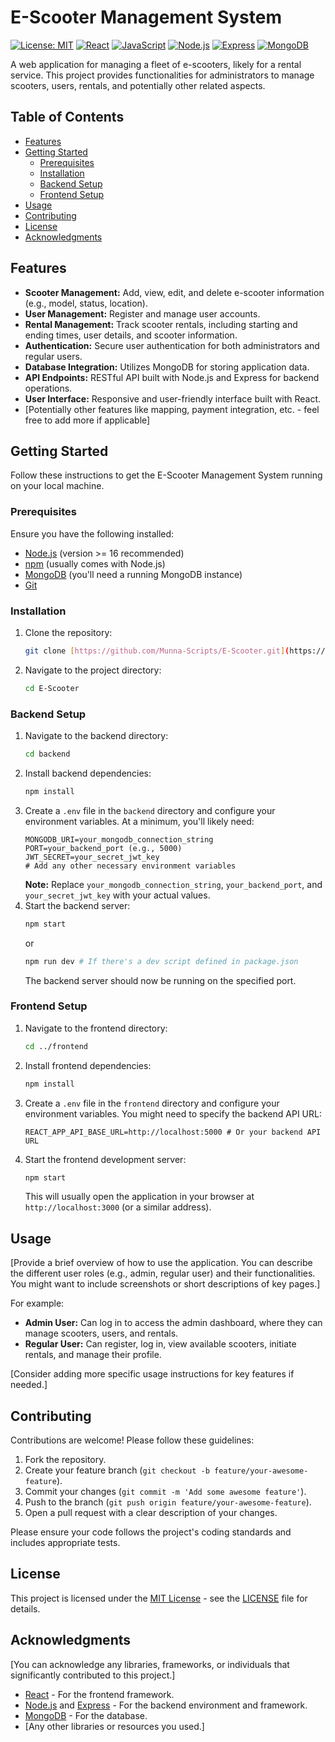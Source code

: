 # E-Scooter Management System

[![License: MIT](https://img.shields.io/badge/License-MIT-yellow.svg)](https://opensource.org/licenses/MIT)
[![React](https://img.shields.io/badge/React-%2320232a.svg?style=for-the-badge&logo=react&logoColor=%2361DAFB)](https://react.dev/)
[![JavaScript](https://img.shields.io/badge/JavaScript-%23F7DF1E.svg?style=for-the-badge&logo=javascript&logoColor=%23323330)](https://developer.mozilla.org/en-US/docs/Web/JavaScript)
[![Node.js](https://img.shields.io/badge/Node.js-%23339933.svg?style=for-the-badge&logo=nodedotjs&logoColor=white)](https://nodejs.org/en/)
[![Express](https://img.shields.io/badge/Express.js-%23000000.svg?style=for-the-badge&logo=express&logoColor=%23FFFFFF)](https://expressjs.com/)
[![MongoDB](https://img.shields.io/badge/MongoDB-%234EA94B.svg?style=for-the-badge&logo=mongodb&logoColor=white)](https://www.mongodb.com/)

A web application for managing a fleet of e-scooters, likely for a rental service. This project provides functionalities for administrators to manage scooters, users, rentals, and potentially other related aspects.

## Table of Contents

* [Features](#features)
* [Getting Started](#getting-started)
    * [Prerequisites](#prerequisites)
    * [Installation](#installation)
    * [Backend Setup](#backend-setup)
    * [Frontend Setup](#frontend-setup)
* [Usage](#usage)
* [Contributing](#contributing)
* [License](#license)
* [Acknowledgments](#acknowledgments)

## Features

* **Scooter Management:** Add, view, edit, and delete e-scooter information (e.g., model, status, location).
* **User Management:** Register and manage user accounts.
* **Rental Management:** Track scooter rentals, including starting and ending times, user details, and scooter information.
* **Authentication:** Secure user authentication for both administrators and regular users.
* **Database Integration:** Utilizes MongoDB for storing application data.
* **API Endpoints:** RESTful API built with Node.js and Express for backend operations.
* **User Interface:** Responsive and user-friendly interface built with React.
* [Potentially other features like mapping, payment integration, etc. - feel free to add more if applicable]

## Getting Started

Follow these instructions to get the E-Scooter Management System running on your local machine.

### Prerequisites

Ensure you have the following installed:

* [Node.js](https://nodejs.org/en/) (version >= 16 recommended)
* [npm](https://www.npmjs.com/) (usually comes with Node.js)
* [MongoDB](https://www.mongodb.com/try/download/community) (you'll need a running MongoDB instance)
* [Git](https://git-scm.com/book/en/v2/Getting-Started-Installing-Git)

### Installation

1.  Clone the repository:
    ```bash
    git clone [https://github.com/Munna-Scripts/E-Scooter.git](https://github.com/Munna-Scripts/E-Scooter.git)
    ```
2.  Navigate to the project directory:
    ```bash
    cd E-Scooter
    ```

### Backend Setup

1.  Navigate to the backend directory:
    ```bash
    cd backend
    ```
2.  Install backend dependencies:
    ```bash
    npm install
    ```
3.  Create a `.env` file in the `backend` directory and configure your environment variables. At a minimum, you'll likely need:
    ```
    MONGODB_URI=your_mongodb_connection_string
    PORT=your_backend_port (e.g., 5000)
    JWT_SECRET=your_secret_jwt_key
    # Add any other necessary environment variables
    ```
    **Note:** Replace `your_mongodb_connection_string`, `your_backend_port`, and `your_secret_jwt_key` with your actual values.
4.  Start the backend server:
    ```bash
    npm start
    ```
    or
    ```bash
    npm run dev # If there's a dev script defined in package.json
    ```
    The backend server should now be running on the specified port.

### Frontend Setup

1.  Navigate to the frontend directory:
    ```bash
    cd ../frontend
    ```
2.  Install frontend dependencies:
    ```bash
    npm install
    ```
3.  Create a `.env` file in the `frontend` directory and configure your environment variables. You might need to specify the backend API URL:
    ```
    REACT_APP_API_BASE_URL=http://localhost:5000 # Or your backend API URL
    ```
4.  Start the frontend development server:
    ```bash
    npm start
    ```
    This will usually open the application in your browser at `http://localhost:3000` (or a similar address).

## Usage

[Provide a brief overview of how to use the application. You can describe the different user roles (e.g., admin, regular user) and their functionalities. You might want to include screenshots or short descriptions of key pages.]

For example:

* **Admin User:** Can log in to access the admin dashboard, where they can manage scooters, users, and rentals.
* **Regular User:** Can register, log in, view available scooters, initiate rentals, and manage their profile.

[Consider adding more specific usage instructions for key features if needed.]

## Contributing

Contributions are welcome! Please follow these guidelines:

1.  Fork the repository.
2.  Create your feature branch (`git checkout -b feature/your-awesome-feature`).
3.  Commit your changes (`git commit -m 'Add some awesome feature'`).
4.  Push to the branch (`git push origin feature/your-awesome-feature`).
5.  Open a pull request with a clear description of your changes.

Please ensure your code follows the project's coding standards and includes appropriate tests.

## License

This project is licensed under the [MIT License](https://opensource.org/licenses/MIT) - see the [LICENSE](LICENSE) file for details.

## Acknowledgments

[You can acknowledge any libraries, frameworks, or individuals that significantly contributed to this project.]

* [React](https://react.dev/) - For the frontend framework.
* [Node.js](https://nodejs.org/) and [Express](https://expressjs.com/) - For the backend environment and framework.
* [MongoDB](https://www.mongodb.com/) - For the database.
* [Any other libraries or resources you used.]
